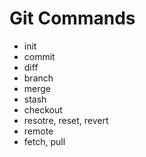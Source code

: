 # Git Commands

- init
- commit
- diff
- branch
- merge
- stash
- checkout
- resotre, reset, revert
- remote
- fetch, pull
